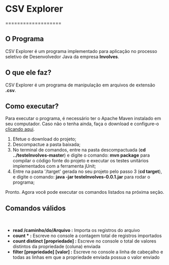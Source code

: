 # CSV Explorer 
===================

## O Programa
  CSV Explorer é um programa implementado para aplicação no processo seletivo de Desenvolvedor Java da empresa **Involves**.
  
## O que ele faz?
  CSV Explorer é um programa de manipulação em arquivos de extensão **.csv**.
   
## Como executar?
  Para executar o programa, é necessário ter o Apache Maven instalado em seu computador. Caso não o tenha ainda, faça o download e configure-o [clicando aqui](https://maven.apache.org/download.cgi).
  
1. Efetue o download do projeto;
2. Descompactue a pasta baixada;
3. No terminal de comandos, entre na pasta descompactuada (**cd ../testeInvolves-master**) e digite o comando: **mvn package** para compilar o código fonte do projeto e executar os testes unitários implementados com a ferramenta jUnit;
4. Entre na pasta '/target' gerada no seu projeto pelo passo 3 (**cd target**), e digite o comando: **java -jar testeInvolves-0.0.1.jar** para rodar o programa;

Pronto. Agora você pode executar os comandos listados na próxima seção.

## Comandos válidos
  
  - **read /caminho/do/Arquivo :**  Importa os registros do arquivo 
  - **count * :** Escreve no console a contagem total de registros importados
  - **count distinct [propriedade] :** Escreve no console o total de valores distintos da propriedade (coluna) enviada
  - **filter [propriedade] [valor] :** Escreve no console a linha de cabeçalho e todas as linhas em que a propriedade enviada possua o valor enviado
